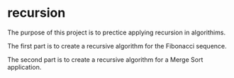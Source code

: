 # recursion

The purpose of this project is to prectice applying recursion in algorithims.

The first part is to create a recursive algorithm for the Fibonacci sequence.

The second part is to create a recursive algorithm for a Merge Sort application.